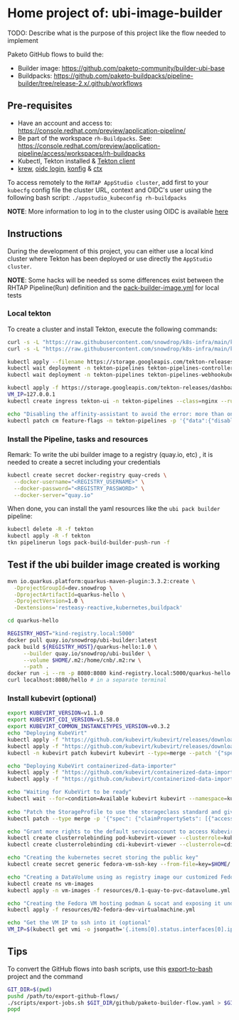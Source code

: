 # Home project of: ubi-image-builder

TODO: Describe what is the purpose of this project like the flow needed to implement

Paketo GitHub flows to build the:
- Builder image: https://github.com/paketo-community/builder-ubi-base
- Buildpacks: https://github.com/paketo-buildpacks/pipeline-builder/tree/release-2.x/.github/workflows

## Pre-requisites

- Have an account and access to: https://console.redhat.com/preview/application-pipeline/
- Be part of the workspace `rh-Buildpacks`. See: https://console.redhat.com/preview/application-pipeline/access/workspaces/rh-buildpacks
- Kubectl, Tekton installed & [Tekton client](https://tekton.dev/docs/cli/)
- [krew](https://krew.sigs.k8s.io/), [oidc login](https://github.com/int128/kubelogin), [konfig](https://github.com/corneliusweig/konfig) & [ctx](https://github.com/ahmetb/kubectx)

To access remotely to the `RHTAP AppStudio cluster`, add first to your `kubecfg` config file the cluster URL, context and OIDC's user using the 
following bash script: `./appstudio_kubeconfig rh-buildpacks`

**NOTE**: More information to log in to the cluster using OIDC is available [here](https://docs.google.com/document/d/1hFvQDH1H6MGNqTGfcZpyl2h8OIaynP8sokZohCS0Su0/edit#heading=h.bksi3q7km0i)

## Instructions

During the development of this project, you can either use a local kind cluster where Tekton has been deployed or use directly the `AppStudio cluster`.

**NOTE**: Some hacks will be needed ss some differences exist between the RHTAP Pipeline(Run) definition and the [pack-builder-image.yml](tekton%2Fpipeline%2Fpack-builder-image%2F0.1%2Fpack-builder-image.yml) for local tests

### Local tekton

To create a cluster and install Tekton, execute the following commands:
```bash
curl -s -L "https://raw.githubusercontent.com/snowdrop/k8s-infra/main/kind/kind.sh" | bash -s install --delete-kind-cluster                                   
curl -s -L "https://raw.githubusercontent.com/snowdrop/k8s-infra/main/kind/registry.sh" | bash -s install --registry-name kind-registry.local

kubectl apply --filename https://storage.googleapis.com/tekton-releases/pipeline/latest/release.yaml
kubectl wait deployment -n tekton-pipelines tekton-pipelines-controller --for condition=Available=True --timeout=90s
kubectl wait deployment -n tekton-pipelines tekton-pipelines-webhookubectl --for condition=Available=True --timeout=90s

kubectl apply -f https://storage.googleapis.com/tekton-releases/dashboard/latest/release.yaml
VM_IP=127.0.0.1                                                                                                       
kubectl create ingress tekton-ui -n tekton-pipelines --class=nginx --rule="tekton-ui.$VM_IP.nip.io/*=tekton-dashboard:9097"

echo "Disabling the affinity-assistant to avoid the error: more than one PersistentVolumeClaim is bound to a TaskRun = pod"
kubectl patch cm feature-flags -n tekton-pipelines -p '{"data":{"disable-affinity-assistant":"true"}}'
```

### Install the Pipeline, tasks and resources

Remark: To write the ubi builder image to a registry (quay.io, etc) , it is needed to create a secret including your credentials
```bash
kubectl create secret docker-registry quay-creds \
  --docker-username="<REGISTRY_USERNAME>" \
  --docker-password="<REGISTRY_PASSWORD>" \
  --docker-server="quay.io"
```

When done, you can install the yaml resources like the `ubi pack builder` pipeline: 
```bash
kubectl delete -R -f tekton
kubectl apply -R -f tekton
tkn pipelinerun logs pack-build-builder-push-run -f
```

## Test if the ubi builder image created is working

```bash
mvn io.quarkus.platform:quarkus-maven-plugin:3.3.2:create \
  -DprojectGroupId=dev.snowdrop \
  -DprojectArtifactId=quarkus-hello \
  -DprojectVersion=1.0 \
  -Dextensions='resteasy-reactive,kubernetes,buildpack'

cd quarkus-hello

REGISTRY_HOST="kind-registry.local:5000"
docker pull quay.io/snowdrop/ubi-builder:latest
pack build ${REGISTRY_HOST}/quarkus-hello:1.0 \
     --builder quay.io/snowdrop/ubi-builder \
     --volume $HOME/.m2:/home/cnb/.m2:rw \
     --path .  
docker run -i --rm -p 8080:8080 kind-registry.local:5000/quarkus-hello:1.0
curl localhost:8080/hello # in a separate terminal
```

### Install kubevirt (optional)

```bash
export KUBEVIRT_VERSION=v1.1.0
export KUBEVIRT_CDI_VERSION=v1.58.0
export KUBEVIRT_COMMON_INSTANCETYPES_VERSION=v0.3.2
echo "Deploying KubeVirt"
kubectl apply -f "https://github.com/kubevirt/kubevirt/releases/download/${KUBEVIRT_VERSION}/kubevirt-operator.yaml"
kubectl apply -f "https://github.com/kubevirt/kubevirt/releases/download/${KUBEVIRT_VERSION}/kubevirt-cr.yaml"
kubectl -n kubevirt patch kubevirt kubevirt --type=merge --patch '{"spec":{"configuration":{"developerConfiguration":{"useEmulation":true}}}}'

echo "Deploying KubeVirt containerized-data-importer"
kubectl apply -f "https://github.com/kubevirt/containerized-data-importer/releases/download/${KUBEVIRT_CDI_VERSION}/cdi-operator.yaml"
kubectl apply -f "https://github.com/kubevirt/containerized-data-importer/releases/download/${KUBEVIRT_CDI_VERSION}/cdi-cr.yaml"

echo "Waiting for KubeVirt to be ready"
kubectl wait --for=condition=Available kubevirt kubevirt --namespace=kubevirt --timeout=5m
          
echo "Patch the StorageProfile to use the storageclass standard and give ReadWrite access"
kubectl patch --type merge -p '{"spec": {"claimPropertySets": [{"accessModes": ["ReadWriteOnce"]}]}}' StorageProfile standard

echo "Grant more rights to the default serviceaccount to access Kubevirt & Kubevirt CDI"
kubectl create clusterrolebinding pod-kubevirt-viewer --clusterrole=kubevirt.io:view --serviceaccount=default:default
kubectl create clusterrolebinding cdi-kubevirt-viewer --clusterrole=cdi.kubevirt.io:view --serviceaccount=default:default

echo "Creating the kubernetes secret storing the public key"
kubectl create secret generic fedora-vm-ssh-key --from-file=key=$HOME/.ssh/id_rsa.pub     

echo "Creating a DataVolume using as registry image our customized Fedora Cloud OS packaging: podman, socat"
kubectl create ns vm-images
kubectl apply -n vm-images -f resources/0.1-quay-to-pvc-datavolume.yml

echo "Creating the Fedora VM hosting podman & socat and exposing it under port => <VM_IP>:2376"
kubectl apply -f resources/02-fedora-dev-virtualmachine.yml

echo "Get the VM IP to ssh into it (optional"
VM_IP=$(kubectl get vmi -o jsonpath='{.items[0].status.interfaces[0].ipAddress}')
```


## Tips 

To convert the GitHub flows into bash scripts, use this [export-to-bash](https://github.com/snowdrop/export-github-flows/blob/main/README.md) project and the command
    
```bash
GIT_DIR=$(pwd)
pushd /path/to/export-github-flows/
./scripts/export-jobs.sh $GIT_DIR/github/paketo-builder-flow.yaml > $GIT_DIR/github/paketo-builder-push-bash.txt
popd
```